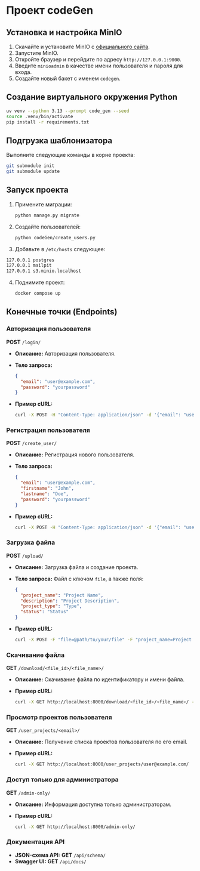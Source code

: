 # Проект codeGen

## Установка и настройка MinIO

1. Скачайте и установите MinIO с [официального сайта](https://min.io/download).
2. Запустите MinIO.
3. Откройте браузер и перейдите по адресу `http://127.0.0.1:9000`.
4. Введите `minioadmin` в качестве имени пользователя и пароля для входа.
5. Создайте новый бакет с именем `codegen`.

## Созданиe виртуального окружения Python

``` bash
uv venv --python 3.13 --prompt code_gen --seed 
source .venv/bin/activate
pip install -r requirements.txt
```

## Подгрузка шаблонизатора

Выполните следующие команды в корне проекта:

```bash
git submodule init
git submodule update
```

## Запуск проекта

1. Примените миграции:

   ```bash
   python manage.py migrate
   ```

2. Создайте пользователей:

   ```bash
   python codeGen/create_users.py
   ```

3. Добавьте в `/etc/hosts` следующее:

  ```bash
  127.0.0.1 postgres
  127.0.0.1 mailpit
  127.0.0.1 s3.minio.localhost
  ```

4. Поднимите проект:

   ```bash
   docker compose up
   ```

## Конечные точки (Endpoints)

### Авторизация пользователя

**POST** `/login/`

- **Описание:** Авторизация пользователя.
- **Тело запроса:**

  ```json
  {
    "email": "user@example.com",
    "password": "yourpassword"
  }
  ```

- **Пример cURL:**

  ```bash
  curl -X POST -H "Content-Type: application/json" -d '{"email": "user@example.com", "password": "yourpassword"}' http://localhost:8000/login/
  ```

### Регистрация пользователя

**POST** `/create_user/`

- **Описание:** Регистрация нового пользователя.
- **Тело запроса:**

  ```json
  {
    "email": "user@example.com",
    "firstname": "John",
    "lastname": "Doe",
    "password": "yourpassword"
  }
  ```

- **Пример cURL:**

  ```bash
  curl -X POST -H "Content-Type: application/json" -d '{"email": "user@example.com", "firstname": "John", "lastname": "Doe", "password": "yourpassword"}' http://localhost:8000/create_user/
  ```

### Загрузка файла

**POST** `/upload/`

- **Описание:** Загрузка файла и создание проекта.
- **Тело запроса:** Файл с ключом `file`, а также поля:

  ```json
  {
    "project_name": "Project Name",
    "description": "Project Description",
    "project_type": "Type",
    "status": "Status"
  }
  ```

- **Пример cURL:**

  ```bash
  curl -X POST -F "file=@path/to/your/file" -F "project_name=Project Name" -F "description=Project Description" -F "project_type=Type" -F "status=Status" http://localhost:8000/upload/
  ```

### Скачивание файла

**GET** `/download/<file_id>/<file_name>/`

- **Описание:** Скачивание файла по идентификатору и имени файла.
- **Пример cURL:**

  ```bash
  curl -X GET http://localhost:8000/download/<file_id>/<file_name>/ --output <local_file_name>
  ```

### Просмотр проектов пользователя

**GET** `/user_projects/<email>/`

- **Описание:** Получение списка проектов пользователя по его email.
- **Пример cURL:**

  ```bash
  curl -X GET http://localhost:8000/user_projects/user@example.com/
  ```

### Доступ только для администратора

**GET** `/admin-only/`

- **Описание:** Информация доступна только администраторам.
- **Пример cURL:**

  ```bash
  curl -X GET http://localhost:8000/admin-only/
  ```

### Документация API

- **JSON-схема API:**
  **GET** `/api/schema/`
- **Swagger UI:**
  **GET** `/api/docs/`

